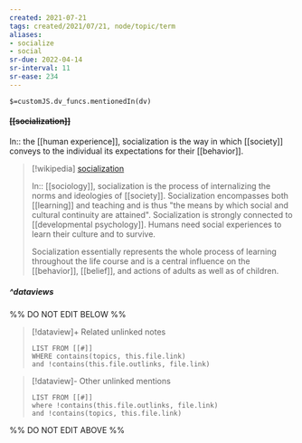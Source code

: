 ```yaml
---
created: 2021-07-21
tags: created/2021/07/21, node/topic/term
aliases:
- socialize
- social
sr-due: 2022-04-14
sr-interval: 11
sr-ease: 234
---
```

`$=customJS.dv_funcs.mentionedIn(dv)`

#### <s class="topic-title">[[socialization]]</s>

In:: the [[human experience]], 
socialization is
the way in which [[society]] conveys to the individual its expectations for their [[behavior]].

> [!wikipedia] [socialization](https://en.wikipedia.org/wiki/Socialization)
> 
> In:: [[sociology]],
> socialization is the process of internalizing the norms and ideologies of [[society]]. Socialization encompasses both [[learning]] and teaching and is thus "the means by which social and cultural continuity are attained".
> Socialization is strongly connected to [[developmental psychology]]. Humans need social experiences to learn their culture and to survive. 
> 
> Socialization essentially represents the whole process of learning throughout the life course and is a central influence on the [[behavior]], [[belief]], and actions of adults as well as of children. 
> 

##### ^dataviews

%% DO NOT EDIT BELOW %%
> [!dataview]+ Related unlinked notes
> ```dataview
> LIST FROM [[#]]
> WHERE contains(topics, this.file.link)
> and !contains(this.file.outlinks, file.link)
> ```
 
> [!dataview]- Other unlinked mentions
> ```dataview
> LIST FROM [[#]]
> where !contains(this.file.outlinks, file.link)
> and !contains(topics, this.file.link)
> ```

%% DO NOT EDIT ABOVE %%